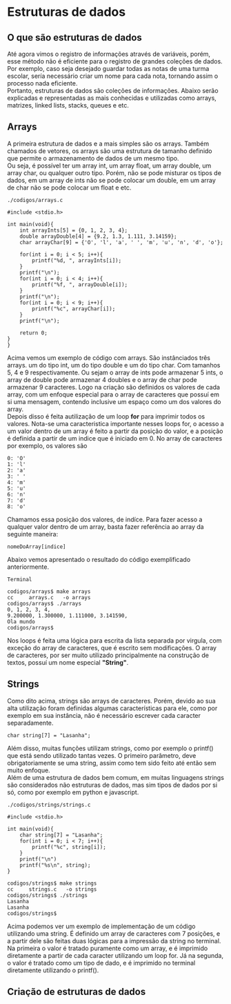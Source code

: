 # Estruturas de dados


## O que são estruturas de dados
Até agora vimos o registro de informações através de variáveis, porém, esse método não é eficiente para o registro de grandes coleções de dados. Por exemplo, caso seja desejado guardar todas as notas de uma turma escolar, sería necessário criar um nome para cada nota, tornando assim o processo nada eficiente. <br>
Portanto, estruturas de dados são coleções de informações. Abaixo serão explicadas e representadas as mais conhecidas e utilizadas como arrays, matrizes, linked lists, stacks, queues e etc.

## Arrays
A primeira estrutura de dados e a mais simples são os arrays. Também chamados de vetores, os arrays são uma estrutura de tamanho definido que permite o armazenamento de dados de um mesmo tipo. <br>
Ou seja, é possível ter um array int, um array float, um array double, um array char, ou qualquer outro tipo. Porém, não se pode misturar os tipos de dados, em um array de ints não se pode colocar um double, em um array de char não se pode colocar um float e etc. <br>
```
./codigos/arrays.c

#include <stdio.h>

int main(void){
    int arrayInts[5] = {0, 1, 2, 3, 4};
    double arrayDouble[4] = {9.2, 1.3, 1.111, 3.14159};
    char arrayChar[9] = {'O', 'l', 'a', ' ', 'm', 'u', 'n', 'd', 'o'};

    for(int i = 0; i < 5; i++){
        printf("%d, ", arrayInts[i]);
    }
    printf("\n");
    for(int i = 0; i < 4; i++){
        printf("%f, ", arrayDouble[i]);
    }
    printf("\n");
    for(int i = 0; i < 9; i++){
        printf("%c", arrayChar[i]);
    }
    printf("\n");

    return 0;
}
}
```
Acima vemos um exemplo de código com arrays. São instânciados três arrays. um do tipo int, um do tipo double e um do tipo char. Com tamanhos 5, 4 e 9 respectivamente. Ou sejam o array de ints pode armazenar 5 ints, o array de double pode armazenar 4 doubles e o array de char pode armazenar 9 caracteres. Logo na criação são definidos os valores de cada array, com um enfoque especial para o array de caracteres que possuí em si uma mensagem, contendo inclusive um espaço como um dos valores do array. <br>
Depois disso é feita autilização de um loop **for** para imprimir todos os valores. Nota-se uma caracteristica importante nesses loops for, o acesso a um valor dentro de um array é feito a partir da posição do valor, e a posição é definida a partir de um indice que é iniciado em 0. No array de caracteres por exemplo, os valores são 
```
0: 'O'
1: 'l'
2: 'a'
3: ' '
4: 'm'
5: 'u'
6: 'n'
7: 'd'
8: 'o'
```
Chamamos essa posição dos valores, de indíce. Para fazer acesso a qualquer valor dentro de um array, basta fazer referência ao array da seguinte maneira:
```
nomeDoArray[indice]
```
Abaixo vemos apresentado o resultado do código exemplificado anteriormente.
```
Terminal

codigos/arrays$ make arrays
cc     arrays.c   -o arrays
codigos/arrays$ ./arrays
0, 1, 2, 3, 4, 
9.200000, 1.300000, 1.111000, 3.141590, 
Ola mundo
codigos/arrays$
```
Nos loops é feita uma lógica para escrita da lista separada por virgula, com exceção do array de caracteres, que é escrito sem modificações. O array de caracteres, por ser muito utilizado principalmente na construção de textos, possuí um nome especial **"String"**.

## Strings
Como dito acima, strings são arrays de caracteres. Porém, devido ao sua alta utilização foram definidas algumas características para ele, como por exemplo em sua instância, não é necessário escrever cada caracter separadamente.
```
char string[7] = "Lasanha";
```
Além disso, muitas funções utilizam strings, como por exemplo o printf() que está sendo utilizado tantas vezes. O primeiro parâmetro, deve obrigatoriamente se uma string, assim como tem sido feito até então sem muito enfoque. <br>
Além de uma estrutura de dados bem comum, em muitas linguagens strings são considerados não estruturas de dados, mas sim tipos de dados por si só, como por exemplo em python e javascript. 
```
./codigos/strings/strings.c

#include <stdio.h> 

int main(void){
    char string[7] = "Lasanha";
    for(int i = 0; i < 7; i++){
        printf("%c", string[i]);
    }
    printf("\n")
    printf("%s\n", string);
}
```

```
codigos/strings$ make strings
cc     strings.c   -o strings
codigos/strings$ ./strings
Lasanha
Lasanha
codigos/strings$ 
```
Acima podemos ver um exemplo de implementação de um código utilizando uma string. É definido um array de caracteres com 7 posições, e a partir dele são feitas duas lógicas para a impressão da string no terminal. <br>
Na primeira o valor é tratado puramente como um array, e é imprimido diretamente a partir de cada caracter utilizando um loop for. Já na segunda, o valor é tratado como um tipo de dado, e é imprimido no terminal diretamente utilizando o printf().

## Criação de estruturas de dados
